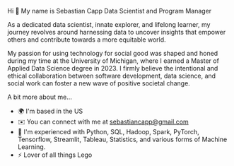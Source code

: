 Hi 👋 My name is Sebastian Capp
Data Scientist and Program Manager

As a dedicated data scientist, innate explorer, and lifelong learner, my journey revolves around harnessing data to uncover insights that empower others and contribute towards a more equitable world.

My passion for using technology for social good was shaped and honed during my time at the University of Michigan, where I earned a Master of Applied Data Science degree in 2023. I firmly believe the intentional and ethical collaboration between software development, data science, and social work can foster a new wave of positive societal change.

A bit more about me...
* 🌍  I'm based in the US
* ✉️  You can connect with me at [sebastiancapp@gmail.com](mailto:sebastiancapp@gmail.com)
* 🧠  I'm experienced with Python, SQL, Hadoop, Spark, PyTorch, Tensorflow, Streamlit, Tableau, Statistics, and various forms of Machine Learning. 
* ⚡  Lover of all things Lego
